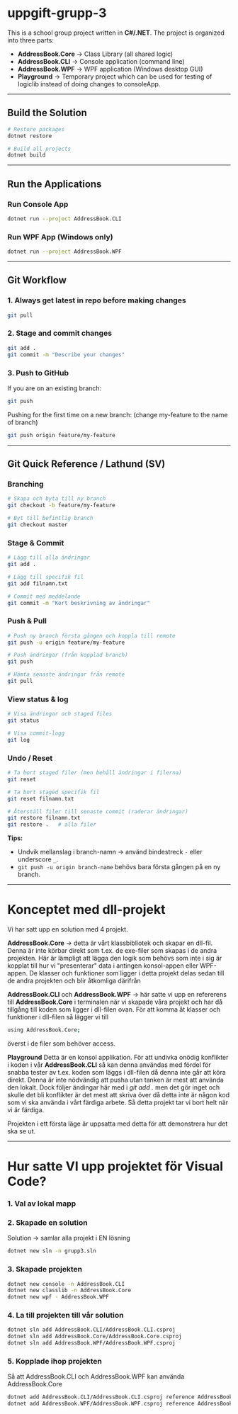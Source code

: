 # uppgift-grupp-3

This is a school group project written in **C#/.NET**. The project is organized into three parts:

* **AddressBook.Core** → Class Library (all shared logic)
* **AddressBook.CLI** → Console application (command line)
* **AddressBook.WPF** → WPF application (Windows desktop GUI)
* **Playground** → Temporary project which can be used for testing of logiclib instead of doing changes to consoleApp.

---

## Build the Solution

```bash
# Restore packages
dotnet restore

# Build all projects
dotnet build
```

---

## Run the Applications

### Run Console App

```bash
dotnet run --project AddressBook.CLI
```

### Run WPF App (Windows only)

```bash
dotnet run --project AddressBook.WPF
```

---

## Git Workflow

### 1. Always get latest in repo before making changes
```bash
git pull
```

### 2. Stage and commit changes

```bash
git add .
git commit -m "Describe your changes"
```

### 3. Push to GitHub

If you are on an existing branch:
```bash
git push
```

Pushing for the first time on a new branch: (change my-feature to the name of branch)
```bash
git push origin feature/my-feature
```

---

## Git Quick Reference / Lathund (SV)

### Branching

```bash
# Skapa och byta till ny branch
git checkout -b feature/my-feature

# Byt till befintlig branch
git checkout master
```

### Stage & Commit

```bash
# Lägg till alla ändringar
git add .

# Lägg till specifik fil
git add filnamn.txt

# Commit med meddelande
git commit -m "Kort beskrivning av ändringar"
```

### Push & Pull

```bash
# Push ny branch första gången och koppla till remote
git push -u origin feature/my-feature

# Push ändringar (från kopplad branch)
git push

# Hämta senaste ändringar från remote
git pull
```

### View status & log

```bash
# Visa ändringar och staged files
git status

# Visa commit-logg
git log
```

### Undo / Reset

```bash
# Ta bort staged filer (men behåll ändringar i filerna)
git reset

# Ta bort staged specifik fil
git reset filnamn.txt

# Återställ filer till senaste commit (raderar ändringar)
git restore filnamn.txt
git restore .   # alla filer
```

**Tips:**

* Undvik mellanslag i branch-namn → använd bindestreck `-` eller underscore `_`.
* `git push -u origin branch-name` behövs bara första gången på en ny branch.

---

 # Konceptet med dll-projekt
 Vi har satt upp en solution med 4 projekt.

 **AddressBook.Core** -> detta är vårt klassbibliotek och skapar en dll-fil. Denna är inte körbar direkt som t.ex. de exe-filer som skapas i de andra projekten.
 Här är lämpligt att lägga den logik som behövs som inte i sig är kopplat till hur vi "presenterar" data i antingen konsol-appen eller WPF-appen.
 De klasser och funktioner som ligger i detta projekt delas sedan till de andra projekten och blir åtkomliga därifrån
 
 **AddressBook.CLI** och **AddressBook.WPF** -> här satte vi upp en refererens till **AddressBook.Core** i terminalen när vi skapade våra projekt och har då tillgång till koden som ligger i dll-filen ovan.
 För att komma åt klasser och funktioner i dll-filen så lägger vi till
 ```bash
using AddressBook.Core;
```
överst i de filer som behöver access.

**Playground**
Detta är en konsol applikation. För att undivka onödig konflikter i koden i vår **AddressBook.CLI** så kan denna användas med fördel för snabba tester av t.ex. koden som läggs i dll-filen då denna inte går att köra direkt. Denna är inte nödvändig att pusha utan tanken är mest att använda den lokalt. Dock följer ändingar här med i *git add .* men det gör inget och skulle det bli konflikter är det mest att skriva över då detta inte är någon kod som vi ska använda i vårt färdiga arbete. Så detta projekt tar vi bort helt när vi är färdiga.

Projekten i ett första läge är uppsatta med detta för att demonstrera hur det ska se ut.

---

# Hur satte VI upp projektet för Visual Code?

### 1. Val av lokal mapp

### 2. Skapade en solution
Solution -> samlar alla projekt i EN lösning
```bash
dotnet new sln -n grupp3.sln
```

### 3. Skapade projekten
```bash
dotnet new console -n AddressBook.CLI
dotnet new classlib -n AddressBook.Core
dotnet new wpf - AddressBook.WPF
```

### 4. La till projekten till vår solution
```bash
dotnet sln add AddressBook.CLI/AddressBook.CLI.csproj
dotnet sln add AddressBook.Core/AddressBook.Core.csproj
dotnet sln add AddressBook.WPF/AddressBook.WPF.csproj
```

### 5. Kopplade ihop projekten
Så att AddressBook.CLI och AddressBook.WPF kan använda AddressBook.Core
```bash
dotnet add AddressBook.CLI/AddressBook.CLI.csproj reference AddressBook.Core/AddressBook.Core.csproj
dotnet add AddressBook.WPF/AddressBook.WPF.csproj reference AddressBook.Core/AddressBook.Core.csproj
```

